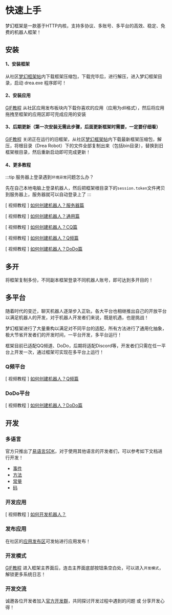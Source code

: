 # 快速上手

梦幻框架是一款基于HTTP内核，支持多协议、多账号、多平台的高效、稳定、免费的机器人框架！

## 安装

#### 1、安装框架

从社区[梦幻框架帖](https://open.drea.cc/51)内下载框架压缩包，下载完毕后，进行解压，进入梦幻框架目录，启动 drea.exe 程序即可！

<!--

#### 2、安装语音组件（仅用于QQ平台，没有语音需求时也可以不安装）

[GIF教程](https://res.drea.cc/img/drea/framework/ui/演示/安装语音组件.gif) 从社区[梦幻框架帖](https://open.drea.cc/51)内下载语音组件压缩包，下载完毕后，进行解压，将data文件夹下的文件拷贝到框架根目录即可！

-->

#### 2、安装应用

[GIF教程](https://res.drea.cc/img/drea/framework/ui/演示/安装应用.gif?v=2) 从社区应用发布板块内下载你喜欢的应用（应用为dll格式），然后将应用拖拽至框架的应用区即可完成应用的安装

#### 3、后期更新（第一次安装无需此步骤，后面更新框架时需要，一定要仔细看）

[GIF教程](https://res.drea.cc/img/drea/framework/ui/演示/升级框架.gif) 关闭正在运行的旧框架，从社区[梦幻框架帖](https://open.drea.cc/51)内下载最新框架压缩包，解压，将根目录（Drea Robot）下的文件全部复制出来（包括bin目录），替换到旧框架根目录，然后重新启动即可完成更新！

<!--

#### 5、QQ登录遇到问题？

- [答疑](./course.html#%E7%AD%94%E7%96%91)

-->

#### 4、更多教程

:::tip
服务器上登录遇到`环境异常`问题怎么办？

先在自己本地电脑上登录机器人，然后把框架根目录下的`session.token`文件拷贝到服务器上，服务器就可以自动登录上了
:::

[ 视频教程 ] [如何创建机器人？服务器篇](./course.md#%E6%9C%8D%E5%8A%A1%E5%99%A8%E7%AF%87)

[ 视频教程 ] [如何创建机器人？通用篇](./course.md#%E9%80%9A%E7%94%A8%E7%AF%87)

[ 视频教程 ] [如何创建机器人？CQ篇](./course.md#cq%E7%AF%87)

[ 视频教程 ] [如何创建机器人？Q频篇](./course.md#q%E9%A2%91%E7%AF%87)

[ 视频教程 ] [如何创建机器人？DoDo篇](./course.md#dodo%E7%AF%87)

## 多开

将框架复制多份，不同副本框架登录不同机器人账号，即可达到多开目的！

## 多平台

随着时代的变迁，聊天机器人逐渐步入正轨，各大平台也相继推出自己的开放平台以满足机器人的开发，对于机器人开发者们来说，既是机遇，也是挑战！ 

梦幻框架进行了大量重构以满足对不同平台的适配，所有方法进行了通用化抽象，极大节省开发者们的开发时间，一平台开发，多平台运行！ 

框架目前已适配QQ频道、DoDo，后期将适配Discord等，开发者们只需在任一平台上开发一次，通过框架可实现在多平台上运行！

<!--

### QQ平台

[ 视频教程 ] [如何创建机器人？QQ篇](./course.md#qq%E7%AF%87)

-->

### Q频平台

[ 视频教程 ] [如何创建机器人？Q频篇](./course.md#q%E9%A2%91%E7%AF%87)

### DoDo平台

[ 视频教程 ] [如何创建机器人？DoDo篇](./course.md#dodo%E7%AF%87)

<!--

### WeChat平台

- 待适配，敬请期待！

-->

## 开发

### 多语言

官方只推出了[易语言SDK](https://open.drea.cc/56)，对于使用其他语言的开发者们，可以参考如下文档进行开发！

- [事件](./event.md)
- [方法](./method.md)
- [常量](./const.md)
- [码](./code.md)

### 开发应用

[ 视频教程 ] [如何开发机器人？](./course.md#%E5%BC%80%E5%8F%91%E6%9C%BA%E5%99%A8%E4%BA%BA)

### 发布应用

在社区的[应用发布区](https://open.drea.cc/53)可发帖进行应用发布！

### 开发模式

[GIF教程](https://res.drea.cc/img/drea/framework/ui/演示/开发模式.gif) 进入框架主界面后，连击主界面底部按钮条空白处，可以进入`开发模式`，解锁更多系统日志！

### 开发交流

诚邀各位开发者加入[官方开发群](https://open.drea.cc/16)，共同探讨开发过程中遇到的问题 或 分享开发心得！